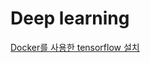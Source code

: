 # Deep learning

[Docker를 사용한 tensorflow 설치](documents/tensorflow_docker_install.md, "tensorflow install")